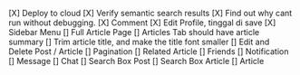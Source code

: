 [X] Deploy to cloud
[X] Verify semantic search results
[X] Find out why cant run without debugging.
[X] Comment
[X] Edit Profile, tinggal di save
[X] Sidebar Menu
[] Full Article Page
[] Articles Tab should have article summary
[] Trim article title, and make the title font smaller
[] Edit and Delete Post / Article
[] Pagination
[] Related Article
[] Friends
[] Notification
[] Message
[] Chat
[] Search Box Post
[] Search Box Article
[] Article
